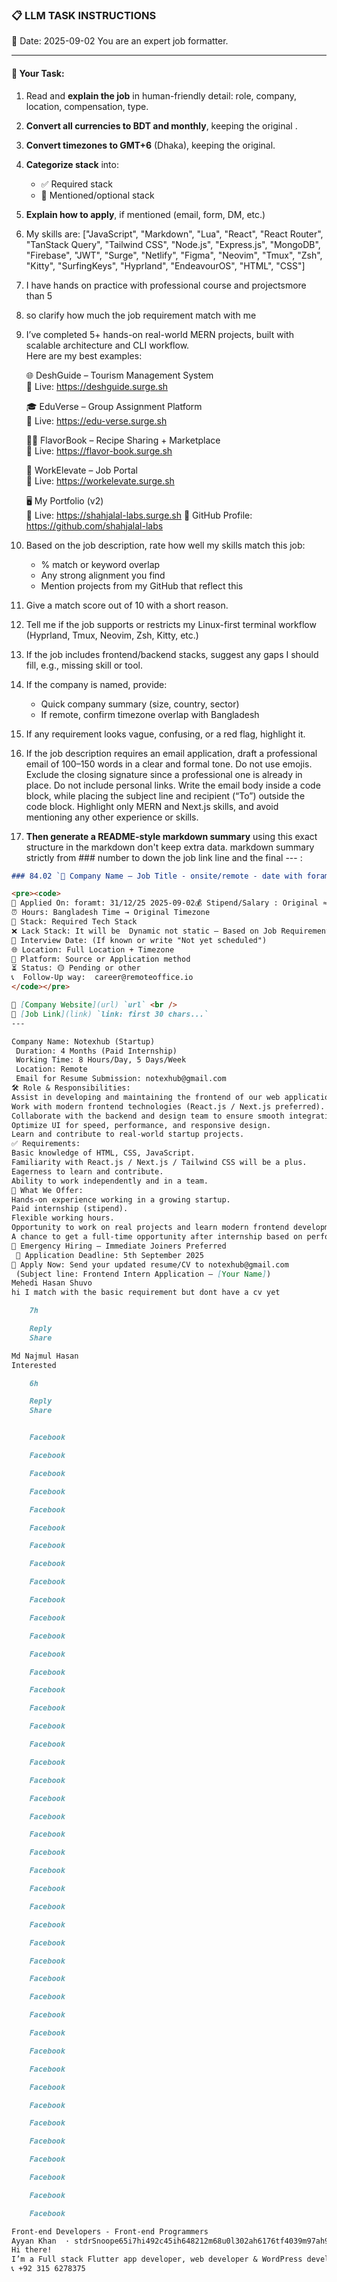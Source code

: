 ### 📋 LLM TASK INSTRUCTIONS  
📅 Date: 2025-09-02
You are an expert job formatter.

---

#### 🔧 Your Task:
1. Read and **explain the job** in human-friendly detail: role, company, location, compensation, type.  
2. **Convert all currencies to BDT and monthly**, keeping the original .  
3. **Convert timezones to GMT+6** (Dhaka), keeping the original.  
4. **Categorize stack** into:  
   - ✅ Required stack  
   - 🔧 Mentioned/optional stack  
5. **Explain how to apply**, if mentioned (email, form, DM, etc.)  
7. My skills are: ["JavaScript", "Markdown", "Lua", "React", "React Router", "TanStack Query", "Tailwind CSS", "Node.js", "Express.js", "MongoDB", "Firebase", "JWT", "Surge", "Netlify", "Figma", "Neovim", "Tmux", "Zsh", "Kitty", "SurfingKeys", "Hyprland", "EndeavourOS", "HTML", "CSS"]
8. I have hands on practice with professional course and projectsmore than 5
9. so clarify how much the job requirement match with me 
10. I’ve completed 5+ hands-on real-world MERN projects, built with scalable architecture and CLI workflow.  
    Here are my best examples:

    🌐 DeshGuide – Tourism Management System  
    🔗 Live: https://deshguide.surge.sh

    🎓 EduVerse – Group Assignment Platform  
    🔗 Live: https://edu-verse.surge.sh

    🧑‍🍳 FlavorBook – Recipe Sharing + Marketplace  
    🔗 Live: https://flavor-book.surge.sh

    💼 WorkElevate – Job Portal  
    🔗 Live: https://workelevate.surge.sh

    🖥️ My Portfolio (v2)  
    🔗 Live: https://shahjalal-labs.surge.sh
    🚀 GitHub Profile: https://github.com/shahjalal-labs

11. Based on the job description, rate how well my skills match this job:  
    - % match or keyword overlap  
    - Any strong alignment you find  
    - Mention projects from my GitHub that reflect this

12. Give a match score out of 10 with a short reason.

13. Tell me if the job supports or restricts my Linux-first terminal workflow (Hyprland, Tmux, Neovim, Zsh, Kitty, etc.)

14. If the job includes frontend/backend stacks, suggest any gaps I should fill, e.g., missing skill or tool.

15. If the company is named, provide:  
    - Quick company summary (size, country, sector)  
    - If remote, confirm timezone overlap with Bangladesh

16. If any requirement looks vague, confusing, or a red flag, highlight it.

17. If the job description requires an email application, draft a professional email of 100–150 words in a clear and formal tone. Do not use emojis. Exclude the closing signature since a professional one is already in place. Do not include personal links. Write the email body inside a code block, while placing the subject line and recipient (“To”) outside the code block. Highlight only MERN and Next.js skills, and avoid mentioning any other experience or skills.

18. **Then generate a README-style markdown summary** using this exact structure in the markdown don't keep extra data. markdown summary strictly from ### number to down the job link line and the final --- :
```markdown
### 84.02 `🏢 Company Name — Job Title - onsite/remote - date with foramt: 31/12/25 - BDT salary`

<pre><code>
📅 Applied On: foramt: 31/12/25 2025-09-02💰 Stipend/Salary : Original ≈ Converted BDT / Monthly
⏰ Hours: Bangladesh Time → Original Timezone
🧰 Stack: Required Tech Stack
❌ Lack Stack: It will be  Dynamic not static – Based on Job Requirements: For your example added: mysql, postgres, redis, docker, nginx, aws, gcp, azure, firebase, netlify, surge, figma, sketch, etc.
📆 Interview Date: (If known or write "Not yet scheduled")
🌐 Location: Full Location + Timezone
🧭 Platform: Source or Application method
⏳ Status: 🟡 Pending or other
📞  Follow-Up way:  career@remoteoffice.io
</code></pre>

🔗 [Company Website](url) `url` <br />
🔗 [Job Link](link) `link: first 30 chars...`
---

Company Name: Notexhub (Startup)
 Duration: 4 Months (Paid Internship)
 Working Time: 8 Hours/Day, 5 Days/Week
 Location: Remote
 Email for Resume Submission: notexhub@gmail.com
🛠 Role & Responsibilities:
Assist in developing and maintaining the frontend of our web applications.
Work with modern frontend technologies (React.js / Next.js preferred).
Collaborate with the backend and design team to ensure smooth integration.
Optimize UI for speed, performance, and responsive design.
Learn and contribute to real-world startup projects.
✅ Requirements:
Basic knowledge of HTML, CSS, JavaScript.
Familiarity with React.js / Next.js / Tailwind CSS will be a plus.
Eagerness to learn and contribute.
Ability to work independently and in a team.
🎯 What We Offer:
Hands-on experience working in a growing startup.
Paid internship (stipend).
Flexible working hours.
Opportunity to work on real projects and learn modern frontend development practices.
A chance to get a full-time opportunity after internship based on performance.
📢 Emergency Hiring – Immediate Joiners Preferred
 📅 Application Deadline: 5th September 2025
📧 Apply Now: Send your updated resume/CV to notexhub@gmail.com
 (Subject line: Frontend Intern Application – [Your Name])
Mehedi Hasan Shuvo
hi I match with the basic requirement but dont have a cv yet

    7h

    Reply
    Share

Md Najmul Hasan
Interested

    6h

    Reply
    Share


    Facebook

    Facebook

    Facebook

    Facebook

    Facebook

    Facebook

    Facebook

    Facebook

    Facebook

    Facebook

    Facebook

    Facebook

    Facebook

    Facebook

    Facebook

    Facebook

    Facebook

    Facebook

    Facebook

    Facebook

    Facebook

    Facebook

    Facebook

    Facebook

    Facebook

    Facebook

    Facebook

    Facebook

    Facebook

    Facebook

    Facebook

    Facebook

    Facebook

    Facebook

    Facebook

    Facebook

    Facebook

    Facebook

    Facebook

    Facebook

    Facebook

    Facebook

    Facebook

    Facebook

Front-end Developers - Front-end Programmers
Ayyan Khan  · stdrSnoope65i7hi492c45ih648212m68u0l302ah6176tf4039m97ah9u7c  ·
Hi there!
I’m a Full stack Flutter app developer, web developer & WordPress developer ready to build a professional, feature-rich app and web for you at a budget-friendly price. Let’s collaborate and take your business to the next level.
📞 +92 315 6278375




```